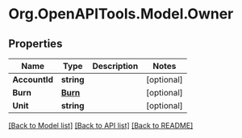 
# Org.OpenAPITools.Model.Owner

## Properties

Name | Type | Description | Notes
------------ | ------------- | ------------- | -------------
**AccountId** | **string** |  | [optional] 
**Burn** | [**Burn**](Burn.md) |  | [optional] 
**Unit** | **string** |  | [optional] 

[[Back to Model list]](../README.md#documentation-for-models)
[[Back to API list]](../README.md#documentation-for-api-endpoints)
[[Back to README]](../README.md)

